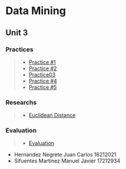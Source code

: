 # Data Mining

## Unit 3

### Practices

> * [Practice #1](https://github.com/JuanCarlos-Negrete/Data-Mining/tree/Unit_3/Unit_3/Practices/Practice01)
> * [Practice #2](https://github.com/JuanCarlos-Negrete/Data-Mining/tree/Unit_3/Unit_3/Practices/Practice02)
> * [Practice03](https://github.com/JuanCarlos-Negrete/Data-Mining/tree/Unit_3/Unit_3/Practices/Practice03)
> * [Practice #4](https://github.com/JuanCarlos-Negrete/Data-Mining/tree/Unit_3/Unit_3/Practices/Practice04)
> * [Practice #5](https://github.com/JuanCarlos-Negrete/Data-Mining/tree/Unit_3/Unit_3/Practices/Practice05)

### Researchs
> * [Euclidean Distance](https://github.com/JuanCarlos-Negrete/Data-Mining/tree/Unit_3/Unit_3/Researchs/Euclidean%20Distance)

### Evaluation
> * [Evaluation](https://github.com/JuanCarlos-Negrete/Data-Mining/tree/Unit_3/Unit_3/Evaluation)

- Hernandez Negrete Juan Carlos 16212021
- Sifuentes Martinez Manuel Javier 17212934
